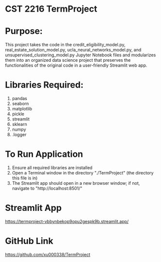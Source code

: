 # CST 2216 TermProject
# Purpose:

This project takes the code in the credit_eligibility_model.py, real_estate_solution_model.py, ucla_neural_networks_model.py, and unsupervised_clustering_model.py Jupyter Notebook files and modularizes them into an organized data science project that preserves the functionalities of the original code in a user-friendly Streamlit web app.

# Libraries Required:
1. pandas
2. seaborn 
3.  matplotlib
4. pickle
5. streamlit 
6. sklearn
7. numpy
8. .logger


# To Run Application
1. Ensure all required libraries are installed
2. Open a Terminal window in the directory "./TermProject" (the directory this file is in)
4. The Streamlit app should open in a new browser window; if not, navigate to "http://localhost:8501/"

# Streamlit App
https://termproject-vbbynbekop9opu2gespk9b.streamlit.app/

# GitHub Link
https://github.com/xu000338/TermProject
